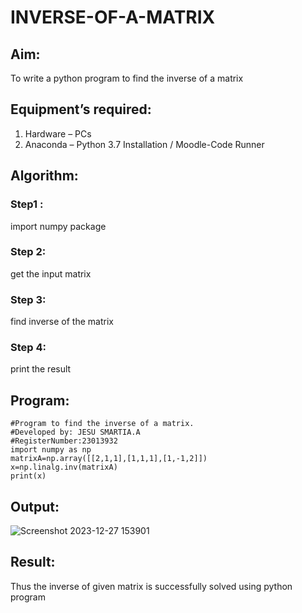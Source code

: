 # INVERSE-OF-A-MATRIX
## Aim:
To write a python program to find the inverse of a matrix
## Equipment’s required:
1. 	Hardware – PCs
2. 	Anaconda – Python 3.7 Installation / Moodle-Code Runner
## Algorithm:
### Step1 : 
import numpy package
### Step 2: 
get the input matrix
### Step 3: 
find inverse of the matrix
### Step 4: 
print the result
## Program:
```
#Program to find the inverse of a matrix.
#Developed by: JESU SMARTIA.A
#RegisterNumber:23013932
import numpy as np
matrixA=np.array([[2,1,1],[1,1,1],[1,-1,2]])
x=np.linalg.inv(matrixA)
print(x)
```
## Output:
![Screenshot 2023-12-27 153901](https://github.com/jesu-smartia05/INVERSE-OF-A-MATRIX/assets/148514819/bf438a54-377f-4f8f-bac4-6ce84348319d)

## Result:
Thus the inverse of given matrix is successfully solved using python program

